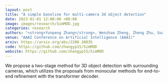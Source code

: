 ```yaml
---
layout: post
title: "A simple baseline for multi-camera 3d object detection"
date: 2023-01-01 12:00:00 +08:00
image: images/research/SimMOD.jpg
categories: research
authors: "<strong>Yunpeng Zhang</strong>, Wenzhao Zheng, Zheng Zhu, Guan Huang, Jiwen Lu, Jie Zhou"
venue: "AAAI Conference on Artificial Intelligence (AAAI)"
arxiv: https://arxiv.org/abs/2208.10035
code: https://github.com/zhangyp15/SimMOD
website: https://github.com/zhangyp15/SimMOD
---
```

We propose a two-stage method for 3D object detection with surrounding cameras, which utilizes the proposals from monocular methods for end-to-end refinement with the transformer decoder.